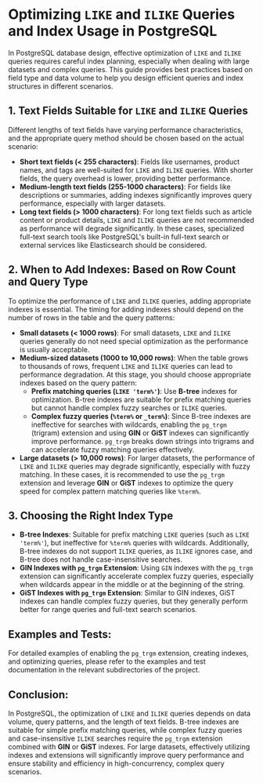 
# Optimizing `LIKE` and `ILIKE` Queries and Index Usage in PostgreSQL

In PostgreSQL database design, effective optimization of `LIKE` and `ILIKE` queries requires careful index planning, especially when dealing with large datasets and complex queries. This guide provides best practices based on field type and data volume to help you design efficient queries and index structures in different scenarios.

## 1. **Text Fields Suitable for `LIKE` and `ILIKE` Queries**
Different lengths of text fields have varying performance characteristics, and the appropriate query method should be chosen based on the actual scenario:
- **Short text fields (< 255 characters)**: Fields like usernames, product names, and tags are well-suited for `LIKE` and `ILIKE` queries. With shorter fields, the query overhead is lower, providing better performance.
- **Medium-length text fields (255-1000 characters)**: For fields like descriptions or summaries, adding indexes significantly improves query performance, especially with larger datasets.
- **Long text fields (> 1000 characters)**: For long text fields such as article content or product details, `LIKE` and `ILIKE` queries are not recommended as performance will degrade significantly. In these cases, specialized full-text search tools like PostgreSQL's built-in full-text search or external services like Elasticsearch should be considered.

## 2. **When to Add Indexes: Based on Row Count and Query Type**
To optimize the performance of `LIKE` and `ILIKE` queries, adding appropriate indexes is essential. The timing for adding indexes should depend on the number of rows in the table and the query patterns:
- **Small datasets (< 1000 rows)**: For small datasets, `LIKE` and `ILIKE` queries generally do not need special optimization as the performance is usually acceptable.
- **Medium-sized datasets (1000 to 10,000 rows)**: When the table grows to thousands of rows, frequent `LIKE` and `ILIKE` queries can lead to performance degradation. At this stage, you should choose appropriate indexes based on the query pattern:
  - **Prefix matching queries (`LIKE 'term%'`)**: Use **B-tree** indexes for optimization. B-tree indexes are suitable for prefix matching queries but cannot handle complex fuzzy searches or `ILIKE` queries.
  - **Complex fuzzy queries (`%term%` or `_term%`)**: Since B-tree indexes are ineffective for searches with wildcards, enabling the `pg_trgm` (trigram) extension and using **GIN** or **GiST** indexes can significantly improve performance. `pg_trgm` breaks down strings into trigrams and can accelerate fuzzy matching queries effectively.
- **Large datasets (> 10,000 rows)**: For larger datasets, the performance of `LIKE` and `ILIKE` queries may degrade significantly, especially with fuzzy matching. In these cases, it is recommended to use the `pg_trgm` extension and leverage **GIN** or **GiST** indexes to optimize the query speed for complex pattern matching queries like `%term%`.

## 3. **Choosing the Right Index Type**
- **B-tree Indexes**: Suitable for prefix matching `LIKE` queries (such as `LIKE 'term%'`), but ineffective for `%term%` queries with wildcards. Additionally, B-tree indexes do not support `ILIKE` queries, as `ILIKE` ignores case, and B-tree does not handle case-insensitive searches.
- **GIN Indexes with `pg_trgm` Extension**: Using `GIN` indexes with the `pg_trgm` extension can significantly accelerate complex fuzzy queries, especially when wildcards appear in the middle or at the beginning of the string.
- **GiST Indexes with `pg_trgm` Extension**: Similar to GIN indexes, GiST indexes can handle complex fuzzy queries, but they generally perform better for range queries and full-text search scenarios.

## **Examples and Tests**:
For detailed examples of enabling the `pg_trgm` extension, creating indexes, and optimizing queries, please refer to the examples and test documentation in the relevant subdirectories of the project.

## **Conclusion**:
In PostgreSQL, the optimization of `LIKE` and `ILIKE` queries depends on data volume, query patterns, and the length of text fields. B-tree indexes are suitable for simple prefix matching queries, while complex fuzzy queries and case-insensitive `ILIKE` searches require the `pg_trgm` extension combined with **GIN** or **GiST** indexes. For large datasets, effectively utilizing indexes and extensions will significantly improve query performance and ensure stability and efficiency in high-concurrency, complex query scenarios.
